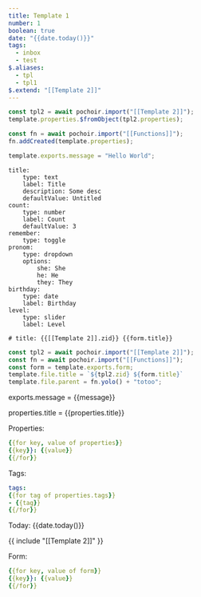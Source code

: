 ```yaml
---
title: Template 1
number: 1
boolean: true
date: "{{date.today()}}"
tags:
  - inbox
  - test
$.aliases:
  - tpl
  - tpl1
$.extend: "[[Template 2]]"
---
```

```js {pochoir}
const tpl2 = await pochoir.import("[[Template 2]]");
template.properties.$fromObject(tpl2.properties);

const fn = await pochoir.import("[[Functions]]");
fn.addCreated(template.properties);
```

```js {pochoir}
template.exports.message = "Hello World";
```

```form {pochoir exports=form}
title:
	type: text
	label: Title
	description: Some desc
	defaultValue: Untitled
count:
	type: number
	label: Count
	defaultValue: 3
remember: 
	type: toggle
pronom:
	type: dropdown
	options:
		she: She
		he: He
		they: They
birthday:
	type: date
	label: Birthday
level:
	type: slider
	label: Level
```

```filename {pochoir}
# title: {{[[Template 2]].zid}} {{form.title}}
```

```js {pochoir}
const tpl2 = await pochoir.import("[[Template 2]]");
const fn = await pochoir.import("[[Functions]]");
const form = template.exports.form;
template.file.title = `${tpl2.zid} ${form.title}`
template.file.parent = fn.yolo() + "totoo";
```

exports.message = {{message}}

properties.title = {{properties.title}}

Properties:

```yaml
{{for key, value of properties}}
{{key}}: {{value}}
{{/for}}
```

Tags:
```yaml
tags: 
{{for tag of properties.tags}}
- {{tag}}
{{/for}}
```

Today: {{date.today()}}

{{ include "[[Template 2]]" }}

Form:
```yaml
{{for key, value of form}}
{{key}}: {{value}}
{{/for}}
```

